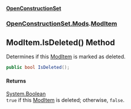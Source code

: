 #### [OpenConstructionSet](index.md 'index')
### [OpenConstructionSet.Mods](index.md#OpenConstructionSet_Mods 'OpenConstructionSet.Mods').[ModItem](RZThR5Y52fbBYJ8EaGN2IQ.md 'OpenConstructionSet.Mods.ModItem')
## ModItem.IsDeleted() Method
Determines if this [ModItem](RZThR5Y52fbBYJ8EaGN2IQ.md 'OpenConstructionSet.Mods.ModItem') is marked as deleted.  
```csharp
public bool IsDeleted();
```
#### Returns
[System.Boolean](https://docs.microsoft.com/en-us/dotnet/api/System.Boolean 'System.Boolean')  
`true` if this [ModItem](RZThR5Y52fbBYJ8EaGN2IQ.md 'OpenConstructionSet.Mods.ModItem') is deleted; otherwise, `false`.

